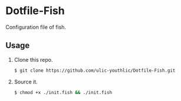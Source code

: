 # Dotfile-Fish

Configuration file of fish.

## Usage

1. Clone this repo.
    ```bash
    $ git clone https://github.com/ulic-youthlic/Dotfile-Fish.git
    ```
2. Source it.
    ```bash
    $ chmod +x ./init.fish && ./init.fish
    ```
